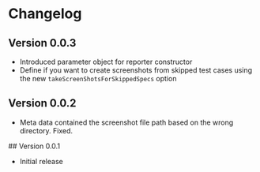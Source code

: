 # Changelog
## Version 0.0.3
* Introduced parameter object for reporter constructor
* Define if you want to create screenshots from skipped test cases using the new `takeScreenShotsForSkippedSpecs` option

## Version 0.0.2
* Meta data contained the screenshot file path based on the wrong directory. Fixed.

## Version 0.0.1
* Initial release